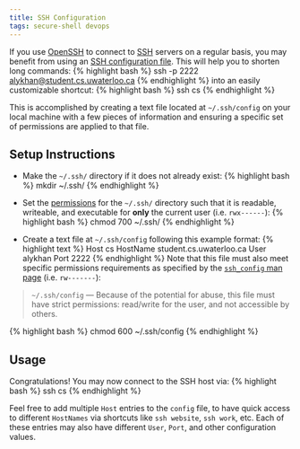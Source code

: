 ```yaml
---
title: SSH Configuration
tags: secure-shell devops
---
```

If you use [OpenSSH](http://www.openssh.com) to connect to [SSH](https://tools.ietf.org/html/rfc4251) servers on a regular basis, you may benefit from using an [SSH configuration file](http://www.openbsd.org/cgi-bin/man.cgi/OpenBSD-current/man5/ssh_config.5). This will help you to shorten long commands:
{% highlight bash %}
ssh -p 2222 alykhan@student.cs.uwaterloo.ca
{% endhighlight %}
into an easily customizable shortcut:
{% highlight bash %}
ssh cs
{% endhighlight %}

This is accomplished by creating a text file located at `~/.ssh/config` on your local machine with a few pieces of information and ensuring a specific set of permissions are applied to that file.

## Setup Instructions

* Make the `~/.ssh/` directory if it does not already exist:
{% highlight bash %}
mkdir ~/.ssh/
{% endhighlight %}

* Set the [permissions](https://en.wikipedia.org/wiki/File_system_permissions#Symbolic_notation) for the `~/.ssh/` directory such that it is readable, writeable, and executable for **only** the current user (i.e. `rwx------`):
{% highlight bash %}
chmod 700 ~/.ssh/
{% endhighlight %}

* Create a text file at `~/.ssh/config` following this example format:
{% highlight text %}
Host cs
    HostName student.cs.uwaterloo.ca
    User alykhan
    Port 2222
{% endhighlight %}
Note that this file must also meet specific permissions requirements as specified by the [`ssh_config` man page](http://www.openbsd.org/cgi-bin/man.cgi/OpenBSD-current/man5/ssh_config.5) (i.e. `rw-------`):

> `~/.ssh/config` — Because of the potential for abuse, this file must have strict permissions: read/write for the user, and not accessible by others.

{% highlight bash %}
chmod 600 ~/.ssh/config
{% endhighlight %}

## Usage

Congratulations! You may now connect to the SSH host via:
{% highlight bash %}
ssh cs
{% endhighlight %}

Feel free to add multiple `Host` entries to the `config` file, to have quick access to different `HostNames` via shortcuts like `ssh website`, `ssh work`, etc. Each of these entries may also have different `User`, `Port`, and other configuration values.
